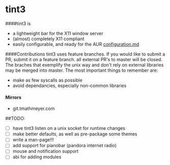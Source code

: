 tint3
===============
####tint3 is
 - a lightweight bar for the X11 window server
 - (almost) completely X11 compliant
 - easily configurable, and ready for the AUR [configuration.md](https://github.com/tmathmeyer/tint3/blob/master/configuration.md)

####Contributions
tint3 uses feature branches. If you would like to submit a PR, submit it on a feature branch. all external PR's to master will be closed. The braches that exemplify the unix way and don't rely on external libraries may be merged into master. The most important things to remember are:
- make as few syscalls as possible
- avoid dependancies, especially non-common libraries

#### Mirrors
- git.tmathmeyer.com


##TODO:
 - [ ] have tint3 listen on a unix socket for runtime changes
 - [ ] make better defaults, as well as pre-package some themes
 - [ ] write a man-page!!!
 - [ ] add support for pianobar (pandora internet radio)
 - [ ] mouse and notification support
 - [ ] abi for adding modules
